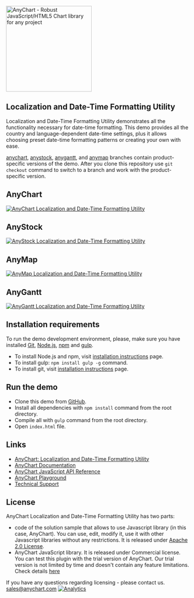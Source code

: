 [<img src="https://cdn.anychart.com/images/logo-transparent-segoe.png?2" width="234px" alt="AnyChart - Robust JavaScript/HTML5 Chart library for any project">](http://www.anychart.com)

## Localization and Date-Time Formatting Utility
Localization and Date-Time Formatting Utility demonstrates all the functionality necessary for date-time formatting.
This demo provides all the country and language-dependent date-time settings, plus it allows choosing preset date-time formatting patterns or creating your own with ease.

[anychart](https://github.com/anychart-solutions/localization-demo/tree/anychart), [anystock](https://github.com/anychart-solutions/localization-demo/tree/anystock), [anygantt](https://github.com/anychart-solutions/localization-demo/tree/anygantt), and [anymap](https://github.com/anychart-solutions/localization-demo/tree/anymap) branches contain product-specific versions of the demo. After you clone this repository use `git checkout` command to switch to a branch and work with the product-specific version.

## AnyChart
[<img src="https://static.anychart.com/images/github/anychart-localization.png?1" alt="AnyChart Localization and Date-Time Formatting Utility">](http://anychart.com/products/anychart/demos/localization/)

## AnyStock
[<img src="https://static.anychart.com/images/github/anystock-localization.png?1" alt="AnyStock Localization and Date-Time Formatting Utility">](http://anychart.com/products/anystock/demos/localization/)

## AnyMap
[<img src="https://static.anychart.com/images/github/anymap-localization.png" alt="AnyMap Localization and Date-Time Formatting Utility">](http://anychart.com/products/anymap/demos/localization/)

## AnyGantt
[<img src="https://static.anychart.com/images/github/anygantt-localization.png" alt="AnyGantt Localization and Date-Time Formatting Utility">](http://anychart.com/products/anygantt/demos/localization/)

## Installation requirements
To run the demo development environment, please, make sure you have installed [Git](https://git-scm.com/), [Node.js](https://nodejs.org/), [npm](https://www.npmjs.com/) and [gulp](http://gulpjs.com/).
* To install Node.js and npm, visit [installation instructions](https://docs.npmjs.com/getting-started/installing-node) page.
* To install gulp: `npm install gulp -g` command.
* To install git, visit [installation instructions](https://git-scm.com/book/en/v1/Getting-Started-Installing-Git) page.

## Run the demo
* Clone this demo from [GitHub](https://github.com/anychart-solutions/localization-demo).
* Install all dependencies with `npm install` command from the root directory.
* Compile all with `gulp` command from the root directory.
* Open `index.html` file.

## Links
* [AnyChart: Localization and Date-Time Formatting Utility](https://www.anychart.com/products/anychart/demos/localization/)
* [AnyChart Documentation](https://docs.anychart.com)
* [AnyChart JavaScript API Reference](https://api.anychart.com)
* [AnyChart Playground](https://playground.anychart.com)
* [Technical Support](https://www.anychart.com/support)

## License
AnyChart Localization and Date-Time Formatting Utility has two parts:
- code of the solution sample that allows to use Javascript library (in this case, AnyChart). You can use, edit, modify it, use it with other Javascript libraries without any restrictions. It is released under [Apache 2.0 License](https://github.com/anychart-solutions/localization-demo/blob/master/LICENSE).
- AnyChart JavaScript library. It is released under Commercial license. You can test this plugin with the trial version of AnyChart. Our trial version is not limited by time and doesn't contain any feature limitations. Check details [here](https://www.anychart.com/buy/)

If you have any questions regarding licensing - please contact us. <sales@anychart.com>
[![Analytics](https://ga-beacon.appspot.com/UA-228820-4/Solutions/localization-demo?pixel&useReferer)](https://github.com/igrigorik/ga-beacon)
